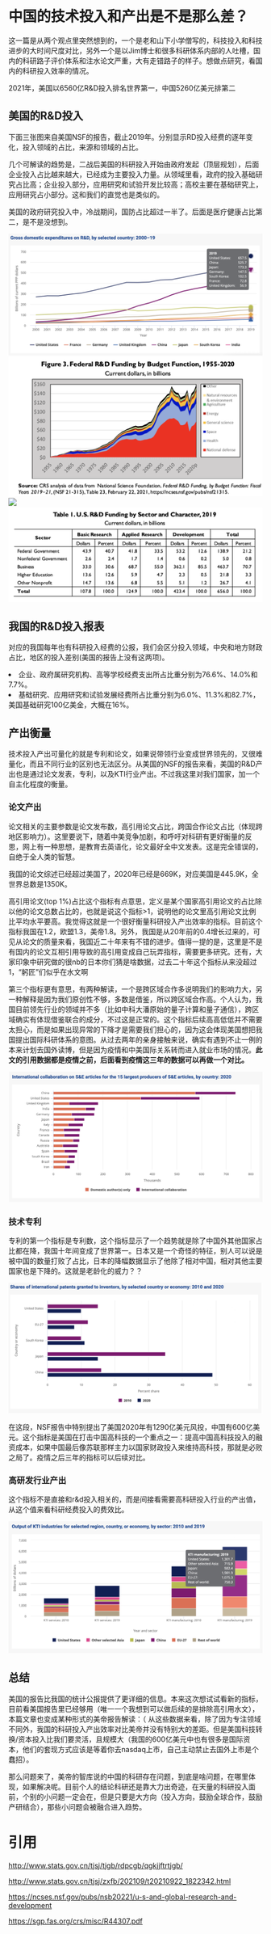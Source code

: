 
# 中国的技术投入和产出是不是那么差？

这一篇是从两个观点里突然想到的，一个是老和山下小学僧写的，科技投入和科技进步的大时间尺度对比，另外一个是以Jim博士和很多科研体系内部的人吐槽，国内的科研路子评价体系和注水论文严重，大有走错路子的样子。想做点研究，看国内的科研投入效率的情况。

2021年，美国以6560亿R&D投入排名世界第一，中国5260亿美元排第二
## 美国的R&D投入
下面三张图来自美国NSF的报告，截止2019年。分别显示RD投入经费的逐年变化，投入领域的占比，来源和领域的占比。

几个可解读的趋势是，二战后美国的科研投入开始由政府发起（顶层规划），后面企业投入占比越来越大，已经成为主要投入力量。从领域里看，政府的投入基础研究占比高；企业投入部分，应用研究和试验开发比较高；高校主要在基础研究上，应用研究占小部分。这和我们的直觉也是类似的。

美国的政府研究投入中，冷战期间，国防占比超过一半了。后面是医疗健康占比第二，是不是没想到。

<img src="/img/US-RD-investment.png"/>

<img src="/img/US-RD-by-budget-function.png"/>

<img src="/img/US-RD-by-character-sector.png.png"/>

<img src="/img/US-RD-breakdown.png"/>

## 我国的R&D投入报表
对应的我国每年也有科研投入经费的公报，我们会区分投入领域，中央和地方财政占比，地区的投入差别(美国的报告上没有这两项)。
<li>企业、政府属研究机构、高等学校经费支出所占比重分别为76.6%、14.0%和7.7%。</li>
<li>基础研究、应用研究和试验发展经费所占比重分别为6.0%、11.3%和82.7%，美国基础研究100亿美金，大概在16%。</li>

## 产出衡量
技术投入产出可量化的就是专利和论文，如果说带领行业变成世界领先的，又很难量化，而且不同行业的区别也无法区分。从美国的NSF的报告来看，美国的R&D产出也是通过论文发表，专利，以及KTI行业产出。不过我这里对我们国家，加一个自主化程度的衡量。

### 论文产出
论文相关的主要参数是论文发布数，高引用论文占比，跨国合作论文占比（体现跨地区影响力）。这里要说下，随着中美竞争加剧，和呼吁对科研有更好衡量的反思，网上有一种思想，是教育去英语化，论文最好全中文发表。这是完全错误的，自绝于全人类的智慧。

我国的论文综述已经超过美国了，2020年已经是669K，对应美国是445.9K，全世界总数是1350K。

高引用论文(top 1%)占比这个指标有点意思，定义是某个国家高引用论文的占比除以他的论文总数占比的，也就是说这个指标>1，说明他的论文里高引用论文比例比平均水平要高。我觉得这就是一个很好衡量科研投入产出效率的指标。目前这个指标我国在1.2，欧盟1.3，美帝1.8。另外，我国是从20年前的0.4增长过来的，可见从论文的质量来看，我国近二十年来有不错的进步。值得一提的是，这里是不是有国内的论文互相引用导致的高引用变成自己玩弄指标，需要更多研究。还有，大家印象中研究做的很nb的日本你们猜是啥数据，过去二十年这个指标从来没超过1，“躬匠”们似乎在水文啊

第三个指标更有意思，有两种解读，一个是跨区域合作多说明我们的影响力大，另一种解释是因为我们原创性不够，多数是借鉴，所以跨区域合作高。个人认为，我国目前领先行业的领域并不多（比如中科大潘原始的量子计算和量子通信），跨区域确实有体现借鉴联合的成分，不过这是正常的。这个指标后续高高低低并不需要太担心，而是如果出现异常的下降才是需要我们担心的，因为这会体现美国想把我国提出国际科研体系的意图。从过去两年的亲身接触来说，确实有遇到不止一例的本来计划去国外读博，但是因为疫情和中美国际关系转而进入就业市场的情况。<b>此文的引用数据都是疫情之前，后面看到疫情这三年的数据可以再做一个对比。</b>

<img src="/img/RD-collaboration.png"/>

### 技术专利
专利的第一个指标是专利数，这个指标显示了一个趋势就是除了中国外其他国家占比都在降，我国十年间变成了世界第一。日本又是一个奇怪的特征，别人可以说是被中国的数量打败了占比，日本的降幅数据显示了他除了相对中国，相对其他主要国家也是下降的。这就是老龄化的威力？？

<img src="/img/RD-patent.png"/>

在这段，NSF报告中特别提出了美国2020年有1290亿美元风投，中国有600亿美元。这个指标是美国在打击中国高科技的一个重点之一：提高中国高科技投入的融资成本，如果中国最后像苏联那样主力以国家财政投入来维持高科技，那就是必败之局了。疫情之后三年的指标可以后续对比。

### 高研发行业产出
这个指标不是直接和r&d投入相关的，而是间接看需要高科研投入行业的产出值，从这个值来看科研经费投入的费效比。

<img src="/img/kti.png"/>

## 总结
美国的报告比我国的统计公报提供了更详细的信息。本来这次想试试看新的指标，目前看美国报告里已经够用（唯一一个我想到可以做后续的是排除高引用水文），本篇文章也变成某种形式的美帝报告解读：（ 从这些数据来看，除了因为专注领域不同外，我国的科研投入产出效率对比美帝并没有特别大的差距。但是美国科技转换/资本投入比我们要灵活，且规模大（我国的600亿美元中也有很多是国际资本，他们的套现方式应该是等着你去nasdaq上市，自己主动禁止去国外上市是个蠢招）。

那么问题来了，美帝的智库说的中国的科研存在问题，到底是啥问题，在哪里体现，如果解决呢。目前个人的结论科研还是靠大力出奇迹，在天量的科研投入面前，个别的小问题一定会在，但是只要是大方向（投入方向，鼓励全球合作，鼓励产研结合），那些小问题会被融合进入趋势。

# 引用
http://www.stats.gov.cn/tjsj/tjgb/rdpcgb/qgkjjftrtjgb/


http://www.stats.gov.cn/tjsj/zxfb/202109/t20210922_1822342.html

https://ncses.nsf.gov/pubs/nsb20221/u-s-and-global-research-and-development

https://sgp.fas.org/crs/misc/R44307.pdf

